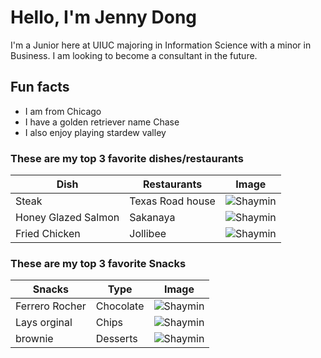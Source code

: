 # Hello, I'm Jenny Dong 

I'm a Junior here at UIUC majoring in Information Science with a minor in Business. I am looking to become a consultant in the future. 

## Fun facts 
- I am from Chicago 
- I have a golden retriever name Chase
- I also enjoy playing stardew valley

### These are my top 3 favorite dishes/restaurants   
| **Dish**  | **Restaurants** | **Image** |
| --------- | ----- | ------------ |
| Steak   | Texas Road house  | <img src = "https://i.insider.com/5d03c6e5f2f4794bd34af00a?width=700" alt = "Shaymin"><br>  |
| Honey Glazed Salmon| Sakanaya  | <img src = "https://cdn.apartmenttherapy.info/image/upload/f_jpg,q_auto:eco,c_fill,g_auto,w_1500,ar_1:1/k%2FPhoto%2FRecipes%2F2019-08-5-ingredient-honey-glazed-salmon%2Fhoney-glazed-salmon1" alt = "Shaymin"><br>   |
| Fried Chicken | Jollibee | <img src = "https://eatingwithkirby.com/wp-content/uploads/2022/02/IMG_5653-Medium-2.jpeg" alt = "Shaymin"><br> |


### These are my top 3 favorite Snacks
| **Snacks**  | **Type** | **Image** |
| --------- | ----- | ------------ |
| Ferrero Rocher   | Chocolate  | <img src = "https://www.ferrerorocher.com/us/sites/ferrerorocher20_us/files/2021-05/gfx-12x.jpg?t=1739457357" alt = "Shaymin"><br>  |
| Lays orginal | Chips  | <img src = "https://www.tastyrewards.com/sites/default/files/2020-10/Packshots_Classic.jpg" alt = "Shaymin"><br>   |
| brownie | Desserts  | <img src = "https://preppykitchen.com/wp-content/uploads/2023/09/Brownie-Recipe-Feature.jpg" alt = "Shaymin"><br> |
